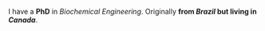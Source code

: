 I have a **PhD** in *Biochemical Engineering*. Originally **from _Brazil_ but living in _Canada_**. 
